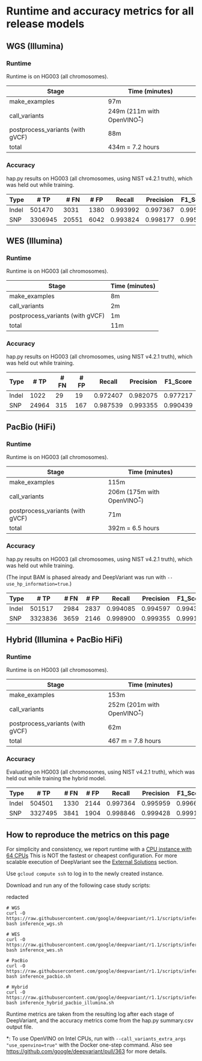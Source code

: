 # Runtime and accuracy metrics for all release models

## WGS (Illumina)

### Runtime

Runtime is on HG003 (all chromosomes).

Stage                            | Time (minutes)
-------------------------------- | -----------------
make_examples                    | 97m
call_variants                    | 249m (211m with OpenVINO<sup>[*](#vfootnote1)</sup>)
postprocess_variants (with gVCF) | 88m
total                            | 434m = 7.2 hours

### Accuracy

hap.py results on HG003 (all chromosomes, using NIST v4.2.1 truth), which was
held out while training.

Type  | # TP    | # FN  | # FP | Recall   | Precision | F1_Score
----- | ------- | ----- | ---- | -------- | --------- | --------
Indel |  501470 |  3031 | 1380 | 0.993992 | 0.997367  | 0.995677
SNP   | 3306945 | 20551 | 6042 | 0.993824 | 0.998177  | 0.995996

## WES (Illumina)

### Runtime

Runtime is on HG003 (all chromosomes).

Stage                            | Time (minutes)
-------------------------------- | -----------------
make_examples                    | 8m
call_variants                    | 2m
postprocess_variants (with gVCF) | 1m
total                            | 11m

### Accuracy

hap.py results on HG003 (all chromosomes, using NIST v4.2.1 truth), which was
held out while training.

Type  | # TP    | # FN | # FP | Recall   | Precision | F1_Score
----- | ------- | ---- | ---- | -------- | --------- | --------
Indel | 1022    | 29   | 19   | 0.972407 | 0.982075  | 0.977217
SNP   | 24964   | 315  | 167  | 0.987539 | 0.993355  | 0.990439


## PacBio (HiFi)

### Runtime

Runtime is on HG003 (all chromosomes).

Stage                            | Time (minutes)
-------------------------------- | -----------------
make_examples                    | 115m
call_variants                    | 206m (175m with OpenVINO<sup>[*](#vfootnote1)</sup>)
postprocess_variants (with gVCF) | 71m
total                            | 392m = 6.5 hours

### Accuracy

hap.py results on HG003 (all chromosomes, using NIST v4.2.1 truth), which was
held out while training.

(The input BAM is phased already and DeepVariant was run with
`--use_hp_information=true`.)

Type  | # TP    | # FN | # FP | Recall   | Precision | F1_Score
----- | ------- | ---- | ---- | -------- | --------- | --------
Indel |  501517 | 2984 | 2837 | 0.994085 | 0.994597  | 0.994341
SNP   | 3323836 | 3659 | 2146 | 0.998900 | 0.999355  | 0.999128

## Hybrid (Illumina + PacBio HiFi)

### Runtime

Runtime is on HG003 (all chromosomes).

Stage                            | Time (minutes)
-------------------------------- | -----------------
make_examples                    | 153m
call_variants                    | 252m (201m with OpenVINO<sup>[*](#vfootnote1)</sup>)
postprocess_variants (with gVCF) | 62m
total                            | 467 m = 7.8 hours

### Accuracy

Evaluating on HG003 (all chromosomes, using NIST v4.2.1 truth), which was held
out while training the hybrid model.

Type  | # TP    | # FN | # FP | Recall   | Precision | F1_Score
----- | ------- | ---- | ---- | -------- | --------- | --------
Indel | 504501  | 1330 | 2144 | 0.997364 | 0.995959  | 0.996661
SNP   | 3327495 | 3841 | 1904 | 0.998846 | 0.999428  | 0.999137

## How to reproduce the metrics on this page

For simplicity and consistency, we report runtime with a
[CPU instance with 64 CPUs](deepvariant-details.md#command-for-a-cpu-only-machine-on-google-cloud-platform)
This is NOT the fastest or cheapest configuration. For more scalable execution
of DeepVariant see the [External Solutions] section.

Use `gcloud compute ssh` to log in to the newly created instance.

Download and run any of the following case study scripts:

redacted

```
# WGS
curl -O https://raw.githubusercontent.com/google/deepvariant/r1.1/scripts/inference_wgs.sh
bash inference_wgs.sh

# WES
curl -O https://raw.githubusercontent.com/google/deepvariant/r1.1/scripts/inference_wes.sh
bash inference_wes.sh

# PacBio
curl -O https://raw.githubusercontent.com/google/deepvariant/r1.1/scripts/inference_pacbio.sh
bash inference_pacbio.sh

# Hybrid
curl -O https://raw.githubusercontent.com/google/deepvariant/r1.1/scripts/inference_hybrid_pacbio_illumina.sh
bash inference_hybrid_pacbio_illumina.sh
```

Runtime metrics are taken from the resulting log after each stage of
DeepVariant, and the accuracy metrics come from the hap.py summary.csv output
file.

<a name="vfootnote1">*</a>: To use OpenVINO on Intel CPUs, run with
`--call_variants_extra_args "use_openvino=true"` with the Docker one-step
command. Also see https://github.com/google/deepvariant/pull/363 for more
details.

[External Solutions]: https://github.com/google/deepvariant#external-solutions
[CPU instance with 64 CPUs]: deepvariant-details.md#command-for-a-cpu-only-machine-on-google-cloud-platform
